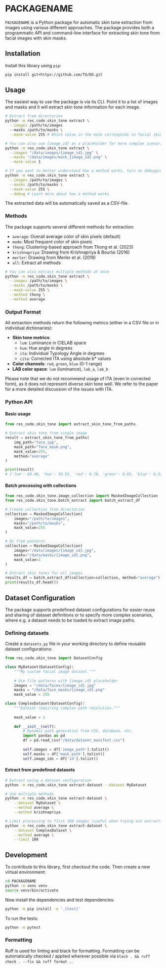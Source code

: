 # PACKAGENAME

`PACKAGENAME` is a Python package for automatic skin tone extraction from images using various different approaches. The package provides both a programmatic API and command-line interface for extracting skin tone from facial images with skin masks.

## Installation

Install this library using `pip`:
```bash
pip install git+https://github.com/TO/DO.git
```

## Usage

The easiest way to use the package is via its CLI. Point it to a list of images and masks and it will extract skin tone information for each image.

```bash
# Extract from directories
python -m res_code.skin_tone extract \
  --images /path/to/images
  --masks /path/to/masks \
  --mask-value 255 # Which value in the mask corresponds to facial skin?

# You can also use {image_id} as a placeholder for more complex scenarios
python -m res_code.skin_tone extract \
  --images "/data/images/{image_id}.jpg" \
  --masks "/data/images/mask_{image_id}.png" \
  --mask-value 1

# If you want to better understand how a method works, turn on debugging mode
python -m res_code.skin_tone extract \
  --images /path/to/images \
  --masks /path/to/masks \
  --mask-value 255 \
  --debug # Learn more about how a method works
```

The extracted data will be automatically saved as a CSV-file.

### Methods

The package supports several different methods for extraction:

- `average`: Overall average color of skin pixels (default)
- `mode`: Most frequent color of skin pixels
- `thong`: Clustering-based approach from Thong et al. (2023)
- `krishnapriya`: Drawing from Krishnapriya & Bourlai (2016)
- `merler`: Drawing from Merler et al. (2019)
- `all`: Extract all methods

```bash
# You can also extract multiple methods at once
python -m res_code.skin_tone extract \
  --images /path/to/images \
  --masks /path/to/masks \
  --mask-value 255 \
  --method thong \
  --method average
```

### Output Format

All extraction methods return the following metrics (either in a CSV file or in individual dictionaries):

- **Skin tone metrics**: 
  - `lum`: Luminance in CIELAB space
  - `hue`: Hue angle in degrees
  - `ita`: Individual Typology Angle in degrees
  - `cita`: Corrected ITA using absolute b* values
- **Color channels**: `red`, `green`, `blue` (0-1 range)
- **LAB color space**: `lum` (luminance), `lab_a`, `lab_b` 

Please note that we do not recommend usage of ITA (even in corrected form), as it does not represent diverse skin tone well. We refer to the paper for a more detailed discussion of the issues with ITA.

### Python API

#### Basic usage

```python
from res_code.skin_tone import extract_skin_tone_from_paths

# Extract skin tone from single image
result = extract_skin_tone_from_paths(
    img_path="face.jpg",
    mask_path="face_mask.png", 
    mask_value=255,
    method="average"
)

print(result)
# {'lum': 60.48, 'hue': 50.55, 'red': 0.78, 'green': 0.65, 'blue': 0.52, 'lab_a': 8.1, ...}
```

#### Batch processing with collections

```python
from res_code.skin_tone.image_collection import MaskedImageCollection
from res_code.skin_tone.batch_extract import batch_extract_df

# Create collection from directories
collection = MaskedImageCollection(
    images="/path/to/images",
    masks="/path/to/masks", 
    mask_value=255
)

# Or from patterns
collection = MaskedImageCollection(
    images="/data/images/{image_id}.jpg",
    masks="/data/masks/{image_id}.png",
    mask_value=1
)

# Extract skin tones for all images
results_df = batch_extract_df(collection=collection, method="average")
print(results_df.head())
```

## Dataset Configuration

The package supports predefined dataset configurations for easier reuse and sharing of dataset definitions or to specify more complex scenarios, where e.g. a dataset needs to be loaded to extract image paths.

### Defining datasets

Create a `datasets.py` file in your working directory to define reusable dataset configurations:

```python
from res_code.skin_tone import DatasetConfig

class MyDataset(DatasetConfig):
    """My custom facial image dataset."""
    
    # Use file patterns with {image_id} placeholder  
    images = "/data/faces/{image_id}.jpg"
    masks = "/data/face_masks/{image_id}.png"
    mask_value = 255

class ComplexDataset(DatasetConfig):
    """Dataset requiring complex path resolution."""
    
    mask_value = 1
    
    def __init__(self):
        # Dynamic path generation from CSV, database, etc.
        import pandas as pd
        df = pd.read_csv("/data/dataset_manifest.csv")
        
        self.images = df['image_path'].tolist()
        self.masks = df['mask_path'].tolist() 
        self.image_ids = df['id'].tolist()
```

#### Extract from predefined datasets

```bash
# Extract using a dataset configuration
python -m res_code.skin_tone extract-dataset --dataset MyDataset

# Use multiple methods
python -m res_code.skin_tone extract-dataset \
    --dataset MyDataset \
    --method average \
    --method krishnapriya

# Limit processing to first 100 images (useful when trying out extraction)
python -m res_code.skin_tone extract-dataset \
    --dataset ComplexDataset \
    --method average \
    --limit 100
```

## Development

To contribute to this library, first checkout the code. Then create a new virtual environment:

```bash
cd PACKAGENAME
python -m venv venv
source venv/bin/activate
```

Now install the dependencies and test dependencies:

```bash
python -m pip install -e '.[test]'
```

To run the tests:

```bash
python -m pytest
```

### Formatting

Ruff is used for linting and black for formatting. Formatting can be automatically checked / applied wherever possible via `black . && ruff check . --fix && ruff format .`.
